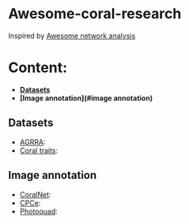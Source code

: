 # Awesome-coral-research

Inspired by [Awesome network analysis](https://github.com/briatte/awesome-network-analysis)

# Content:

- __[Datasets](#datasets)__
- __[Image annotation](#image annotation)__

## Datasets
- [AGRRA](http://www.agrra.org/data-explorer/): 
- [Coral traits](https://coraltraits.org/): 

## Image annotation
- [CoralNet](https://coralnet.ucsd.edu/):
- [CPCe](https://cnso.nova.edu/cpce/index.html):
- [Photoquad](http://www.mar.aegean.gr/sonarlab/photoquad/index.php):

